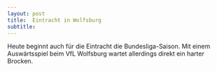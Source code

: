 ```yaml
---
layout: post
title:  Eintracht in Wolfsburg
subtitle:  
---
```


Heute beginnt auch für die Eintracht die Bundesliga-Saison. Mit einem Auswärtsspiel beim VfL Wolfsburg wartet allerdings direkt ein harter Brocken.


